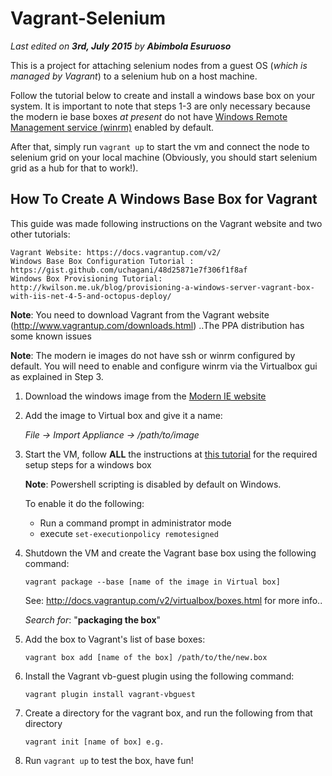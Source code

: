 Vagrant-Selenium
==============
*Last edited on **3rd, July 2015** by **Abimbola Esuruoso***

This is a project for attaching selenium nodes from a guest OS (*which is managed by Vagrant*) to a selenium hub on a host machine.

Follow the tutorial below to create and install a windows base box on your system. It is important to note that steps 1-3 are only necessary because the modern ie base boxes *at present* do not have [Windows Remote Management service (winrm)](https://en.wikipedia.org/wiki/WS-Management) enabled by default.

After that, simply run `vagrant up` to start the vm and connect the node to selenium grid on your local machine (Obviously, you should start selenium grid as a hub for that to work!).

How To Create A Windows Base Box for Vagrant
-----------------------------------------------------------------

This guide was made following instructions on the Vagrant website and two other tutorials:

	Vagrant Website: https://docs.vagrantup.com/v2/
	Windows Base Box Configuration Tutorial : https://gist.github.com/uchagani/48d25871e7f306f1f8af
	Windows Box Provisioning Tutorial: http://kwilson.me.uk/blog/provisioning-a-windows-server-vagrant-box-with-iis-net-4-5-and-octopus-deploy/

 **Note**: You need to download Vagrant from the Vagrant website (http://www.vagrantup.com/downloads.html) ..The PPA distribution has some known issues

 **Note**: The modern ie images do not have ssh or winrm configured by default. You will need to enable and configure winrm via the Virtualbox
	gui as explained in Step 3.

1. Download the windows image from the [Modern IE website](http://dev.modern.ie/tools/vms/)

2. Add the image to Virtual box and give it a name:

	*File -> Import Appliance -> /path/to/image*

3. Start the VM, follow **ALL** the instructions at [this tutorial](https://gist.github.com/uchagani/48d25871e7f306f1f8af) for the required setup steps for a windows box

	**Note**: Powershell scripting is disabled by default on Windows.

	To enable it do the following:

	- Run a command prompt in administrator mode
	- execute `set-executionpolicy remotesigned`

4. Shutdown the VM and create the Vagrant base box using the following command:

	`vagrant package --base [name of the image in Virtual box]`

	See: http://docs.vagrantup.com/v2/virtualbox/boxes.html for more info..

	*Search for*: "**packaging the box**"

5. Add the box to Vagrant's list of base boxes:

	`vagrant box add [name of the box] /path/to/the/new.box`

6. Install the Vagrant vb-guest plugin using the following command:

	`vagrant plugin install vagrant-vbguest`

7. Create a directory for the vagrant box, and run the following from that directory

	`vagrant init [name of box] e.g.`

8. Run `vagrant up` to test the box, have fun!

